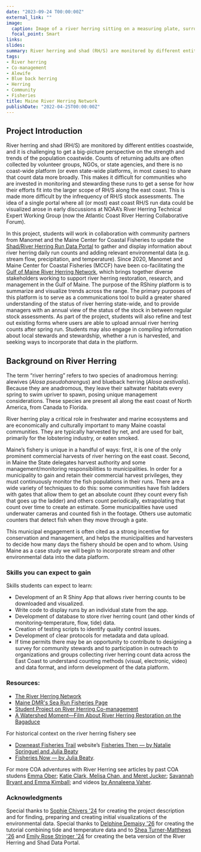 ```yaml
---
date: "2023-09-24 T00:00:00Z"
external_link: ""
image:
  caption: Image of a river herring sitting on a measuring plate, surrounded by a bucket, pen, data tags, and a butter knife. In the background is a basket of herring. Photo credit - Baliey Bowden.
  focal_point: Smart
links:
slides: 
summary: River herring and shad (RH/S) are monitored by different entities coast wide, and it is challenging to get a big-picture perspective on the strength and trends of the population coastwide. The purpose of this project is to refine and further develop the River Herring and Shad data platform.
tags:
- River herring
- Co-management
- Alewife
- Blue back herring 
- Herring 
- Community 
- Fisheries
title: Maine River Herring Network
publishDate: "2022-04-25T00:00:00Z"
---
```


## Project Introduction

River herring and shad (RH/S) are monitored by different entities coastwide, and it is challenging to get a big-picture perspective on the strength and trends of the population coastwide. Counts of returning adults are often collected by volunteer groups, NGOs, or state agencies, and there is no coast-wide platform (or even state-wide platforms, in most cases) to share that count data more broadly. This makes it difficult for communities who are invested in monitoring and stewarding these runs to get a sense for how their efforts fit into the larger scope of RH/S along the east coast. This is made more difficult by the infrequency of RH/S stock assessments. 
The idea of a single portal where all (or most) east coast RH/S run data could be visualized arose in early discussions at NOAA’s River Herring Technical Expert Working Group (now the Atlantic Coast River Herring Collaborative Forum). 


In this project, students will work in collaboration with community partners from Manomet and the Maine Center for Coastal Fisheries to update the [Shad/River Herring Run Data Portal](https://laurie-the-student-baker.shinyapps.io/shad-river-herring/) to gather and display information about river herring daily run counts and adding relevant environmental data (e.g. stream flow, precipitation, and temperature). Since 2020, Manomet and Maine Center for Coastal Fisheries (MCCF) have been co-facilitating the [Gulf of Maine River Herring Network](https://www.gomriverherringnetwork.org/), which brings together diverse stakeholders working to support river herring restoration, research, and management in the Gulf of Maine. The purpose of the RShiny platform is to summarize and visualize trends across the range.  The primary purposes of this platform is to serve as a communications tool to build a greater shared understanding of the status of river herring state-wide, and to provide managers with an annual view of the status of the stock in between regular stock assessments. As part of the project, students will also refine and test out existing forms where users are able to upload annual river herring counts after spring run. Students may also engage in compiling information about local stewards and stewardship, whether a run is harvested, and seeking ways to incorporate that data in the platform. 

## Background on River Herring

The term “river herring” refers to two species of anadromous herring: alewives (*Alosa pseudoharengus*) and blueback herring (*Alosa aestivalis*). Because they are anadromous, they leave their saltwater habitats every spring to swim upriver to spawn, posing unique management considerations. These species are present all along the east coast of North America, from Canada to Florida.

River herring play a critical role in freshwater and marine ecosystems and are economically and culturally important to many Maine coastal communities. They are typically harvested by net, and are used for bait, primarily for the lobstering industry, or eaten smoked. 

Maine’s fishery is unique in a handful of ways: first, it is one of the only prominent commercial harvests of river herring on the east coast. Second, in Maine the State delegates harvest authority and some management/monitoring responsibilities to municipalities. In order for a municipality to gain and retain their commercial harvest privileges, they must continuously monitor the fish populations in their runs. There are a wide variety of techniques to do this: some communities have fish ladders with gates that allow them to get an absolute count (they count every fish that goes up the ladder) and others count periodically, extrapolating that count over time to create an estimate. Some municipalities have used underwater cameras and counted fish in the footage. Others use automatic counters that detect fish when they move through a gate. 

This municipal engagement is often cited as a strong incentive for conservation and management, and helps the municipalities and harvesters to decide how many days the fishery should be open and to whom. Using Maine as a case study we will begin to incorporate stream and other environmental data into the data platform.

### Skills you can expect to gain

Skills students can expect to learn: 
- Development of an R Shiny App that allows river herring counts to be downloaded and visualized. 
- Write code to display runs by an individual state from the app.
- Development of database to store river herring count (and other kinds of monitoring–temperature, flow, tide) data.
- Creation of testing scripts to identify quality control issues.
- Development of clear protocols for metadata and data upload.
- If time permits there may be an opportunity to contribute to designing a survey for community stewards and to participation in outreach to organizations and groups collecting river herring count data across the East Coast to understand counting methods (visual, electronic, video) and data format, and inform development of the data platform.

### Resources:

- [The River Herring Network](https://www.gomriverherringnetwork.org/)
- [Maine DMR's Sea Run Fisheries Page](https://www.maine.gov/dmr/fisheries/sea-run-fisheries)
- [Student Project on River Herring Co-management](https://storymaps.arcgis.com/stories/1d6e545864c048b9a64f4b2ccb94df16)
- [A Watershed Moment—Film About River Herring Restoration on the Bagaduce](https://www.youtube.com/watch?v=CT7Ax5aTwSc)

For historical context on the river herring fishery see 
- [Downeast Fisheries Trail](http://www.downeastfisheriestrail.org/) website’s [Fisheries Then — by Natalie Springuel and Julia Beaty](http://www.downeastfisheriestrail.org/fisheries-then/alewives-and-blueback-herring/)
- [Fisheries Now — by Julia Beaty](http://www.downeastfisheriestrail.org/fisheries-now/alewives-and-blueback-herring/).

For more COA adventures with River Herring see articles by past COA studens [Emma Ober](https://marinestudiesatcoa.wordpress.com/2020/02/28/rights-to-a-river-fish-without-water-and-people-without-food/); [Katie Clark, Melisa Chan, and Meret Jucker](https://marinestudiesatcoa.wordpress.com/2016/04/28/alewives-and-spring-cleaning/); [Savannah Bryant and Emma Kimball](https://marinestudiesatcoa.wordpress.com/2016/06/10/the-times-are-a-changin/); and videos [by Annaleena Vaher](https://marinestudiesatcoa.wordpress.com/2020/02/15/diadromous-fish-videos-elvers-alewives-somesville-and-downeast-maine/). 


### Acknowledgments

Special thanks to [Sophie Chivers '24](https://github.com/schivers24) for creating the project description and for finding, preparing and creating initial visualizations of the environmental data. Special thanks to [Delphine Demaisy '26](https://github.com/ddemaisy) for creating the tutorial combining tide and temperature data and to [Shea Turner-Matthews '26](https://github.com/Shea-TM) and [Emily Rose Stringer '24](https://github.com/erstringer) for creating the beta version of the River Herring and Shad Data Portal. 